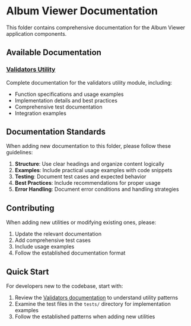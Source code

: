 # Album Viewer Documentation

This folder contains comprehensive documentation for the Album Viewer application components.

## Available Documentation

### [Validators Utility](./validators.md)
Complete documentation for the validators utility module, including:
- Function specifications and usage examples
- Implementation details and best practices
- Comprehensive test documentation
- Integration examples

## Documentation Standards

When adding new documentation to this folder, please follow these guidelines:

1. **Structure**: Use clear headings and organize content logically
2. **Examples**: Include practical usage examples with code snippets
3. **Testing**: Document test cases and expected behavior
4. **Best Practices**: Include recommendations for proper usage
5. **Error Handling**: Document error conditions and handling strategies

## Contributing

When adding new utilities or modifying existing ones, please:
1. Update the relevant documentation
2. Add comprehensive test cases
3. Include usage examples
4. Follow the established documentation format

## Quick Start

For developers new to the codebase, start with:
1. Review the [Validators documentation](./validators.md) to understand utility patterns
2. Examine the test files in the `tests/` directory for implementation examples
3. Follow the established patterns when adding new utilities
